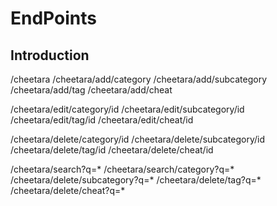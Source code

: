 EndPoints
=======================
 
Introduction
------------
 
/cheetara
/cheetara/add/category
/cheetara/add/subcategory
/cheetara/add/tag
/cheetara/add/cheat
 
/cheetara/edit/category/id
/cheetara/edit/subcategory/id
/cheetara/edit/tag/id
/cheetara/edit/cheat/id
 
/cheetara/delete/category/id
/cheetara/delete/subcategory/id
/cheetara/delete/tag/id
/cheetara/delete/cheat/id
 
 
/cheetara/search?q=*
/cheetara/search/category?q=*
/cheetara/delete/subcategory?q=*
/cheetara/delete/tag?q=*
/cheetara/delete/cheat?q=*